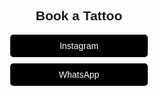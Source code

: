  
<!DOCTYPE html>
<html lang="en">
<head>
    <meta charset="UTF-8">
    <meta name="viewport" content="width=device-width, initial-scale=1.0">
    <title>Book a Tattoo</title>
    <style>
        body { text-align: center; font-family: Arial, sans-serif; }
        .btn { display: block; width: 200px; margin: 10px auto; padding: 10px; 
               background: black; color: white; text-decoration: none; border-radius: 5px; }
    </style>
</head>
<body>
    <h2>Book a Tattoo</h2>
    <a class="btn" href="https://instagram.com/YOUR_INSTAGRAM" target="_blank">Instagram</a>
    <a class="btn" href="https://wa.me/YOUR_PHONE_NUMBER" target="_blank">WhatsApp</a>
</body>
</html>